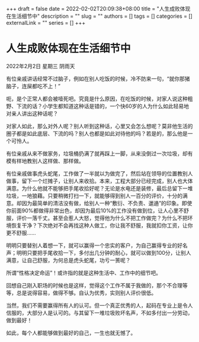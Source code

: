 +++
draft = false
date = 2022-02-02T20:09:38+08:00
title = "人生成败体现在生活细节中"
description = ""
slug = ""
authors = []
tags = []
categories = []
externalLink = ""
series = []
+++

# 人生成败体现在生活细节中

2022年2月2日
星期三
阴雨天

有位亲戚讲话经常不过脑子，例如在别人吃饭的时候，冷不防来一句，“就你那猪脑子，连屎都吃不上！”

呃，是个正常人都会被噎死吧。究竟是什么原因，在吃饭的时候，对家人说这种粗野、下流的话？小学生都知道这种话是错的，一个快60岁的人为什么如此轻易地对亲人讲出这种话呢？

对家人如此，那么对外人呢？别人听到这种话，心里又会怎么想呢？莫非他生活的圈子都是如此底层、下流的吗？别人也都是如此对待他的吗？若是的，那么他是一个可怜人。

有位亲戚从来不做家务，垃圾桶扔满了就再踩上一脚，从来没倒过一次垃圾，却有模有样地教别人这样做、那样做。

有位亲戚做事虎头蛇尾，工作做了一半就以为做完了，然后站在领导的位置教别人做事，留下一个烂摊子，让别人来收拾。本来，工程大部分已经完成，别人也大体满意。为什么他就不能够把手尾收拾好呢？无论是水电还是装修，最后总留下一堆垃圾，一地狼藉。只要稍微打扫一下，就能够得到别人一百分的评价，十分的满意。却因为最简单的清洁没有做，给别人一种“敷衍、不负责、邋遢”的印象。即使你前面90%都做得非常出色，却因为最后10%的工作没有做到位，让人心里不舒服，评价一落千丈。甚至会惹人大怒，觉得他为什么不把工作做完？为什么不把环境恢复干净？下次绝对不会再找这种人做工，你让我不舒服，我就扣你工资，让你更不舒服……

明明只要替别人着想一下，就可以赢得一个忠实的客户，为自己赢得专业的好名声；明明只要把手尾收拾一下，多付出几分钟的耐心，就可以做到100分，让别人满意，让自己舒服，为何总是虎头蛇尾，功亏一篑呢？

所谓“性格决定命运”！或许指的就是这种生活中、工作中的细节吧。

回想自己刚入职场的时候也是这样，觉得这个工作不属于我做的，那个不合理等等，总是说得容易，做得不够。自认为优秀，实则别人评价很低。

当然，我们不需要赢得所有人的认可。但一个真正优秀的人，起码在专业上是令人信服的，大部分人是认可的。与其留下一堆垃圾败坏名声，不如多付出一分劳动，做到最好！

如此，每个人都能够做到最好的自己，一生也就无憾了。

